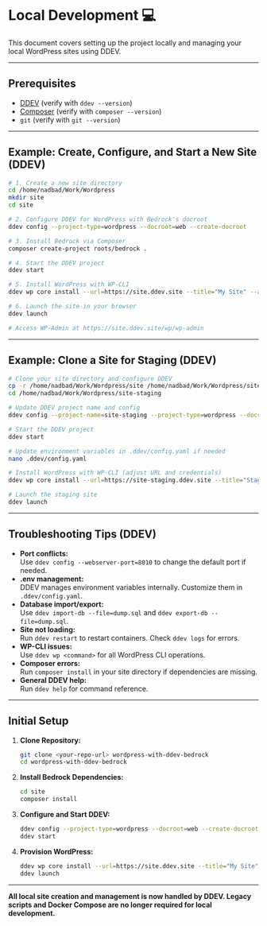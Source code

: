 # Local Development 💻

This document covers setting up the project locally and managing your local
WordPress sites using DDEV.

---

## Prerequisites

- [DDEV](https://ddev.readthedocs.io/en/latest/) (verify with `ddev --version`)
- [Composer](https://getcomposer.org/) (verify with `composer --version`)
- `git` (verify with `git --version`)

---

## Example: Create, Configure, and Start a New Site (DDEV)

```sh
# 1. Create a new site directory
cd /home/nadbad/Work/Wordpress
mkdir site
cd site

# 2. Configure DDEV for WordPress with Bedrock's docroot
ddev config --project-type=wordpress --docroot=web --create-docroot

# 3. Install Bedrock via Composer
composer create-project roots/bedrock .

# 4. Start the DDEV project
ddev start

# 5. Install WordPress with WP-CLI
ddev wp core install --url=https://site.ddev.site --title="My Site" --admin_user=admin --admin_email=admin@example.com --admin_password=securepassword

# 6. Launch the site in your browser
ddev launch

# Access WP-Admin at https://site.ddev.site/wp/wp-admin
```

---

## Example: Clone a Site for Staging (DDEV)

```sh
# Clone your site directory and configure DDEV
cp -r /home/nadbad/Work/Wordpress/site /home/nadbad/Work/Wordpress/site-staging
cd /home/nadbad/Work/Wordpress/site-staging

# Update DDEV project name and config
ddev config --project-name=site-staging --project-type=wordpress --docroot=web

# Start the DDEV project
ddev start

# Update environment variables in .ddev/config.yaml if needed
nano .ddev/config.yaml

# Install WordPress with WP-CLI (adjust URL and credentials)
ddev wp core install --url=https://site-staging.ddev.site --title="Staging Site" --admin_user=admin --admin_email=admin@example.com --admin_password=securepassword

# Launch the staging site
ddev launch
```

---

## Troubleshooting Tips (DDEV)

- **Port conflicts:**  
  Use `ddev config --webserver-port=8010` to change the default port if needed.
- **.env management:**  
  DDEV manages environment variables internally. Customize them in
  `.ddev/config.yaml`.
- **Database import/export:**  
  Use `ddev import-db --file=dump.sql` and `ddev export-db --file=dump.sql`.
- **Site not loading:**  
  Run `ddev restart` to restart containers. Check `ddev logs` for errors.
- **WP-CLI issues:**  
  Use `ddev wp <command>` for all WordPress CLI operations.
- **Composer errors:**  
  Run `composer install` in your site directory if dependencies are missing.
- **General DDEV help:**  
  Run `ddev help` for command reference.

---

## Initial Setup

1. **Clone Repository:**
   ```sh
   git clone <your-repo-url> wordpress-with-ddev-bedrock
   cd wordpress-with-ddev-bedrock
   ```
2. **Install Bedrock Dependencies:**
   ```sh
   cd site
   composer install
   ```
3. **Configure and Start DDEV:**
   ```sh
   ddev config --project-type=wordpress --docroot=web --create-docroot
   ddev start
   ```
4. **Provision WordPress:**
   ```sh
   ddev wp core install --url=https://site.ddev.site --title="My Site" --admin_user=admin --admin_email=admin@example.com --admin_password=securepassword
   ddev launch
   ```

---

**All local site creation and management is now handled by DDEV. Legacy scripts
and Docker Compose are no longer required for local development.**

